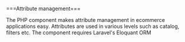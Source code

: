 ===Attribute management===

The PHP component makes attribute management in ecommerce applications easy. Attributes are used in various levels such as catalog, filters etc.
The component requires Laravel's Eloquant ORM